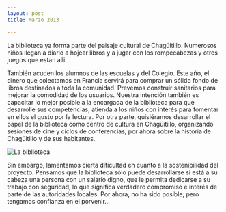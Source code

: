 ```yaml
---
layout: post
title: Marzo 2013

---
```

La biblioteca ya forma parte del paisaje cultural de Chagüitillo. Numerosos niños llegan a diario a hojear libros y a jugar con los rompecabezas y otros juegos que estan alli.

También acuden los alumnos de las escuelas y del Colegio. Este año, el dinero que colectamos en Francia servirá para comprar un sólido fondo de libros destinados a toda la comunidad.  Prevemos construir sanitarios para mejorar la comodidad de los usuarios. Nuestra intención también es capacitar lo mejor posible a la encargada de la biblioteca para que desarrolle sus competencias, atienda a los niños con interés para fomentar en ellos el gusto por la lectura. Por otra parte, quisiéramos desarrollar el papel de la biblioteca como centro de cultura en Chagüitillo, organizando sesiones de cine y ciclos de conferencias, por ahora sobre la historia de Chagüitillo y de sus habitantes.

![La biblioteca](http://nicarali.files.wordpress.com/2011/09/dsc00698.jpg?w=950&h=581)

Sin embargo, lamentamos cierta dificultad en cuanto a la sostenibilidad del proyecto. Pensamos que la biblioteca sólo puede desarrollarse si está a su cabeza una persona con un salario digno, que le permita dedicarse a su trabajo con seguridad, lo que significa verdadero compromiso e interés  de parte de las autoridades locales. Por ahora, no ha sido posible, pero tengamos confianza en el porvenir…